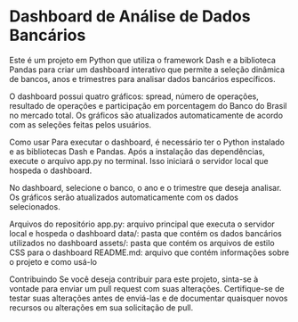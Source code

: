 # Dashboard de Análise de Dados Bancários
Este é um projeto em Python que utiliza o framework Dash e a biblioteca Pandas para criar um dashboard interativo que permite a seleção dinâmica de bancos, anos e trimestres para analisar dados bancários específicos.

O dashboard possui quatro gráficos: spread, número de operações, resultado de operações e participação em porcentagem do Banco do Brasil no mercado total. Os gráficos são atualizados automaticamente de acordo com as seleções feitas pelos usuários.

Como usar
Para executar o dashboard, é necessário ter o Python instalado e as bibliotecas Dash e Pandas. Após a instalação das dependências, execute o arquivo app.py no terminal. Isso iniciará o servidor local que hospeda o dashboard.

No dashboard, selecione o banco, o ano e o trimestre que deseja analisar. Os gráficos serão atualizados automaticamente com os dados selecionados.

Arquivos do repositório
app.py: arquivo principal que executa o servidor local e hospeda o dashboard
data/: pasta que contém os dados bancários utilizados no dashboard
assets/: pasta que contém os arquivos de estilo CSS  para o dashboard
README.md: arquivo que contém informações sobre o projeto e como usá-lo

Contribuindo
Se você deseja contribuir para este projeto, sinta-se à vontade para enviar um pull request com suas alterações. Certifique-se de testar suas alterações antes de enviá-las e de documentar quaisquer novos recursos ou alterações em sua solicitação de pull.
